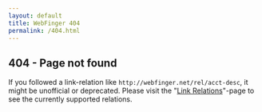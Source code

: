 ```yaml
---
layout: default
title: WebFinger 404
permalink: /404.html
---
```


## 404 - Page not found

If you followed a link-relation like `http://webfinger.net/rel/acct-desc`, it might be unofficial or deprecated. Please visit the "[Link Relations](/rel/)"-page to see the currently supported relations.
